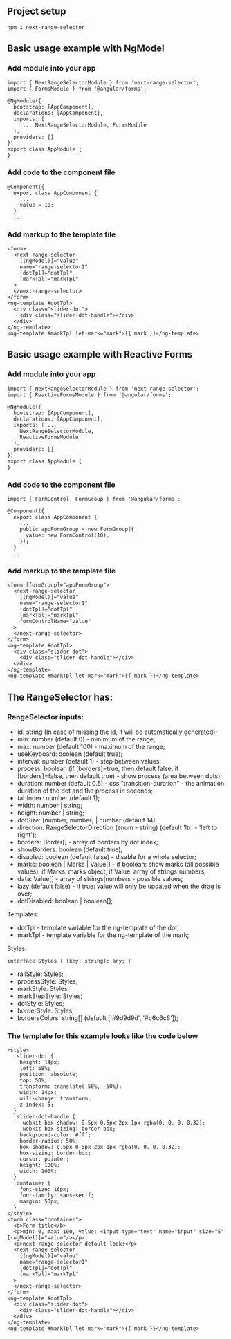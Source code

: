 ## Project setup

```
npm i next-range-selector
```

## Basic usage example with NgModel

### Add module into your app

```
import { NextRangeSelectorModule } from 'next-range-selector';
import { FormsModule } from '@angular/forms';

@NgModule({
  bootstrap: [AppComponent],
  declarations: [AppComponent],
  imports: [
    ..., NextRangeSelectorModule, FormsModule
  ],
  providers: []
})
export class AppModule {
}

```

### Add code to the component file

```
@Component({
  export class AppComponent {
    ...
    value = 10;
  }
  ...
```

### Add markup to the template file

```
<form>
  <next-range-selector
    [(ngModel)]="value"
    name="range-selector1"
    [dotTpl]="dotTpl"
    [markTpl]="markTpl"
  >
  </next-range-selector>
</form>
<ng-template #dotTpl>
  <div class="slider-dot">
    <div class="slider-dot-handle"></div>
  </div>
</ng-template>
<ng-template #markTpl let-mark="mark">{{ mark }}</ng-template>
```

## Basic usage example with Reactive Forms

### Add module into your app

```
import { NextRangeSelectorModule } from 'next-range-selector';
import { ReactiveFormsModule } from '@angular/forms';

@NgModule({
  bootstrap: [AppComponent],
  declarations: [AppComponent],
  imports: [...,
    NextRangeSelectorModule,
    ReactiveFormsModule
  ],
  providers: []
})
export class AppModule {
}

```

### Add code to the component file

```
import { FormControl, FormGroup } from '@angular/forms';

@Component({
  export class AppComponent {
    ...
    public appFormGroup = new FormGroup({
      value: new FormControl(10),
    });
  }
  ...
```

### Add markup to the template file

```
<form [formGroup]="appFormGroup">
  <next-range-selector
    [(ngModel)]="value"
    name="range-selector1"
    [dotTpl]="dotTpl"
    [markTpl]="markTpl"
    formControlName="value"
  >
  </next-range-selector>
</form>
<ng-template #dotTpl>
  <div class="slider-dot">
    <div class="slider-dot-handle"></div>
  </div>
</ng-template>
<ng-template #markTpl let-mark="mark">{{ mark }}</ng-template>
```

## The RangeSelector has:

### RangeSelector inputs:

- id: string (In case of missing the id, it will be automatically generated);
- min: number (default 0) - minimum of the range;
- max: number (default 100) - maximum of the range;
- useKeyboard: boolean (default true);
- interval: number (default 1) - step between values;
- process: boolean (if [borders]=true, then default false, if [borders]=false, then default true) - show process (area between dots);
- duration: number (default 0.5) - css "transition-duration" - the animation duration of the dot and the process in seconds;
- tabIndex: number (default 1);
- width: number | string;
- height: number | string;
- dotSize: [number, number] | number (default 14);
- direction: RangeSelectorDirection (enum - string) (default 'ltr' - 'left to right');
- borders: Border[] - array of borders by dot index;
- showBorders: boolean (default true);
- disabled: boolean (default false) - disable for a whole selector;
- marks: boolean | Marks | Value[] - if boolean: show marks (all possible values), if Marks: marks object, if Value: array of strings|numbers;
- data: Value[] - array of strings|numbers - possible values;
- lazy (default false) - if true: value will only be updated when the drag is over;
- dotDisabled: boolean | boolean[];

Templates:

- dotTpl - template variable for the ng-template of the dot;
- markTpl - template variable for the ng-template of the mark;

Styles:

`interface Styles { [key: string]: any; }`

- railStyle: Styles;
- processStyle: Styles;
- markStyle: Styles;
- markStepStyle: Styles;
- dotStyle: Styles;
- borderStyle: Styles;
- bordersColors: string[] (default ['#9d9d9d', '#c6c6c6']);

### The template for this example looks like the code below

```
<style>
  .slider-dot {
    height: 14px;
    left: 58%;
    position: absolute;
    top: 50%;
    transform: translate(-50%, -50%);
    width: 14px;
    will-change: transform;
    z-index: 5;
  }
  .slider-dot-handle {
    -webkit-box-shadow: 0.5px 0.5px 2px 1px rgba(0, 0, 0, 0.32);
    -webkit-box-sizing: border-box;
    background-color: #fff;
    border-radius: 50%;
    box-shadow: 0.5px 0.5px 2px 1px rgba(0, 0, 0, 0.32);
    box-sizing: border-box;
    cursor: pointer;
    height: 100%;
    width: 100%;
  }
  .container {
    font-size: 16px;
    font-family: sans-serif;
    margin: 50px;
  }
</style>
<form class="container">
  <b>Form title</b>
  <p>min: 0, max: 100, value: <input type="text" name="input" size="5" [(ngModel)]="value"/></p>
  <p>next-range-selector default look:</p>
  <next-range-selector
    [(ngModel)]="value"
    name="range-selector1"
    [dotTpl]="dotTpl"
    [markTpl]="markTpl"
  >
  </next-range-selector>
</form>
<ng-template #dotTpl>
  <div class="slider-dot">
    <div class="slider-dot-handle"></div>
  </div>
</ng-template>
<ng-template #markTpl let-mark="mark">{{ mark }}</ng-template>
```
